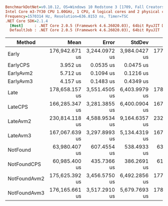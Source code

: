 ``` ini

BenchmarkDotNet=v0.10.12, OS=Windows 10 Redstone 3 [1709, Fall Creators Update] (10.0.16299.248)
Intel Core m3-7Y30 CPU 1.00GHz, 1 CPU, 4 logical cores and 2 physical cores
Frequency=1570314 Hz, Resolution=636.8153 ns, Timer=TSC
.NET Core SDK=2.1.4
  [Host]     : .NET Core 2.0.5 (Framework 4.6.26020.03), 64bit RyuJIT DEBUG
  DefaultJob : .NET Core 2.0.5 (Framework 4.6.26020.03), 64bit RyuJIT


```
|       Method |           Mean |         Error |        StdDev |         Median |     Gen 0 |     Gen 1 |    Gen 2 |   Allocated |
|------------- |---------------:|--------------:|--------------:|---------------:|----------:|----------:|---------:|------------:|
|        Early | 176,942.671 us | 3,244.0972 us | 3,984.0427 us | 177,966.026 us | 6625.0000 | 3625.0000 | 750.0000 | 35865.66 KB |
|     EarlyCPS |       3.952 us |     0.0535 us |     0.0475 us |       3.930 us |    2.9221 |         - |        - |     5.99 KB |
|    EarlyAvm2 |       5.712 us |     0.1094 us |     0.1216 us |       5.678 us |    4.3869 |         - |        - |        9 KB |
|    EarlyAvm3 |       4.157 us |     0.1483 us |     0.4349 us |       4.025 us |    2.9221 |         - |        - |     5.99 KB |
|         Late | 178,658.157 us | 3,551.4505 us | 6,403.9979 us | 178,368.822 us | 6500.0000 | 3500.0000 | 625.0000 | 35865.67 KB |
|      LateCPS | 166,285.347 us | 3,281.3855 us | 6,400.0904 us | 167,340.821 us | 6312.5000 | 3312.5000 | 500.0000 | 35459.56 KB |
|     LateAvm2 | 230,814.118 us | 4,588.9534 us | 9,164.6357 us | 232,057.315 us | 9250.0000 | 4312.5000 | 562.5000 | 53189.75 KB |
|     LateAvm3 | 167,067.639 us | 3,297.8993 us | 5,134.4319 us | 167,357.728 us | 6187.5000 | 3187.5000 | 375.0000 | 35459.82 KB |
|     NotFound |  63,980.407 us |   607.4554 us |   538.4933 us |  63,941.825 us | 3187.5000 | 1312.5000 | 250.0000 |  17932.6 KB |
|  NotFoundCPS |  60,985.400 us |   435.7366 us |   386.2691 us |  61,021.702 us | 3187.5000 | 1312.5000 | 250.0000 | 17932.62 KB |
| NotFoundAvm2 | 175,625.392 us | 3,456.5750 us | 6,492.2856 us | 177,153.170 us | 6625.0000 | 3625.0000 | 750.0000 | 35865.66 KB |
| NotFoundAvm3 | 176,165.661 us | 3,517.2910 us | 5,679.7693 us | 178,852.416 us | 6562.5000 | 3562.5000 | 750.0000 | 35865.53 KB |
